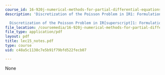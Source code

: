 ```yaml
---
course_id: 16-920j-numerical-methods-for-partial-differential-equations-sma-5212-spring-2003
description: 'Discretization of the Poisson Problem in IR1: Formulation

  Discretization of the Poisson Problem in IR[superscript]1: Formulation'
file_location: /coursemedia/16-920j-numerical-methods-for-partial-differential-equations-sma-5212-spring-2003/c48a5c1138c7e5b91f79bfd522fecb07_lec15_notes.pdf
file_type: application/pdf
layout: pdf
title: lec15_notes.pdf
type: course
uid: c48a5c1138c7e5b91f79bfd522fecb07

---
```

None